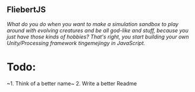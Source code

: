 ## FliebertJS

_What do you do when you want to make a simulation sandbox to play around with evolving creatures and be all god-like and stuff, because you just have those kinds of hobbies? 
That's right, you start building your own Unity/Processing framework tingemejingy in JavaScript._ 


# Todo:
~1. Think of a better name~
2. Write a better Readme